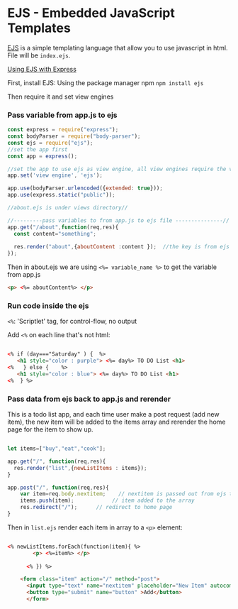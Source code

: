 # EJS - Embedded JavaScript Templates

[EJS](https://ejs.co) is a simple templating language that allow you to use javascript in html. File will be `index.ejs`.

[Using EJS with Express](https://github.com/mde/ejs/wiki/Using-EJS-with-Express)

First, install EJS: Using the package manager npm `npm install ejs`

Then require it and set view engines

### Pass variable from app.js to ejs

```js
const express = require("express");
const bodyParser = require("body-parser");
const ejs = require("ejs");
//set the app first
const app = express();

//set the app to use ejs as view engine, all view engines require the views folder set up
app.set('view engine', 'ejs');

app.use(bodyParser.urlencoded({extended: true}));
app.use(express.static("public"));

//about.ejs is under views directory//

//---------pass variables to from app.js to ejs file ---------------//
app.get("/about",function(req,res){
  const content="something";
  
  res.render("about",{aboutContent :content });  //the key is from ejs file, the value is from app.js
});
```

Then in about.ejs we are using `<%= variable_name %>` to get the variable from app.js 

```html
<p> <%= aboutContent%> </p>
```



### Run code inside the ejs

`<%`:  'Scriptlet' tag, for control-flow, no output

Add `<%` on each line that's not html:

```html

<% if (day==="Saturday" ) {  %>
   <h1 style="color : purple"> <%= day%> TO DO List <h1>
<%   } else {    %>
   <h1 style="color : blue"> <%= day%> TO DO List <h1>
<%  } %>
```

### Pass data from ejs back to app.js and rerender

This is a todo list app, and each time user make a post request (add new item), the new item will be added to the items array and rerender the home page for the item to show up.

```js

let items=["buy","eat","cook"];

app.get("/", function(req,res){
  res.render("list",{newListItems : items});
}

app.post("/", function(req,res){
    var item=req.body.nextitem;    // nextitem is passed out from ejs to app.js use body-parser
    items.push(item);            // item added to the array
    res.redirect("/");      // redirect to home page
}

```

Then in `list.ejs` render each item in array to a `<p>` element:

```html

<% newListItems.forEach(function(item){ %>         
        <p> <%=item%> </p>
         
      <% }) %>

    <form class="item" action="/" method="post">
      <input type="text" name="nextitem" placeholder="New Item" autocomplete="off">
      <button type="submit" name="button" >Add</button>
      </form>
```
















